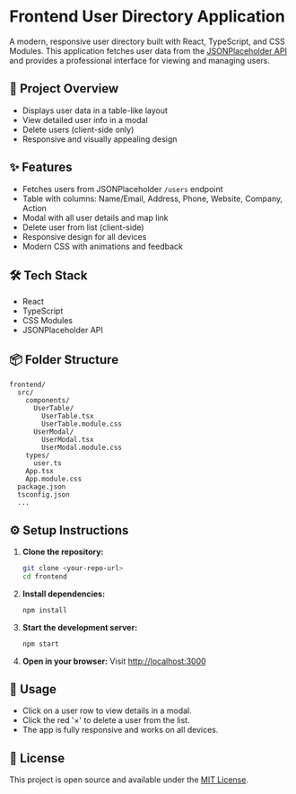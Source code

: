# Frontend User Directory Application

A modern, responsive user directory built with React, TypeScript, and CSS Modules. This application fetches user data from the [JSONPlaceholder API](https://jsonplaceholder.typicode.com) and provides a professional interface for viewing and managing users.

## 🚀 Project Overview
- Displays user data in a table-like layout
- View detailed user info in a modal
- Delete users (client-side only)
- Responsive and visually appealing design

## ✨ Features
- Fetches users from JSONPlaceholder `/users` endpoint
- Table with columns: Name/Email, Address, Phone, Website, Company, Action
- Modal with all user details and map link
- Delete user from list (client-side)
- Responsive design for all devices
- Modern CSS with animations and feedback

## 🛠️ Tech Stack
- React
- TypeScript
- CSS Modules
- JSONPlaceholder API

## 📦 Folder Structure
```
frontend/
  src/
    components/
      UserTable/
        UserTable.tsx
        UserTable.module.css
      UserModal/
        UserModal.tsx
        UserModal.module.css
    types/
      user.ts
    App.tsx
    App.module.css
  package.json
  tsconfig.json
  ...
```

## ⚙️ Setup Instructions
1. **Clone the repository:**
   ```bash
   git clone <your-repo-url>
   cd frontend
   ```
2. **Install dependencies:**
   ```bash
   npm install
   ```
3. **Start the development server:**
   ```bash
   npm start
   ```
4. **Open in your browser:**
   Visit [http://localhost:3000](http://localhost:3000)

## 📝 Usage
- Click on a user row to view details in a modal.
- Click the red '×' to delete a user from the list.
- The app is fully responsive and works on all devices.

## 📄 License
This project is open source and available under the [MIT License](LICENSE).
